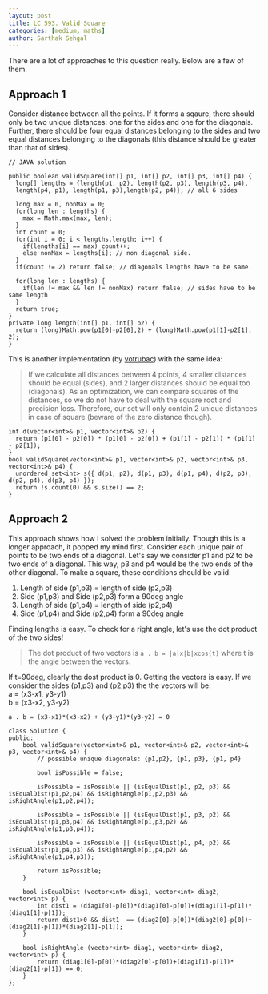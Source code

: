 ```yaml
---
layout: post
title: LC 593. Valid Square
categories: [medium, maths]
author: Sarthak Sehgal
---
```


There are a lot of approaches to this question really. Below are a few of them.

## Approach 1
Consider distance between all the points. If it forms a sqaure, there should only be two unique distances: one for the sides and one for the diagonals. Further, there should be four equal distances belonging to the sides and two equal distances belonging to the diagonals (this distance should be greater than that of sides).

```
// JAVA solution

public boolean validSquare(int[] p1, int[] p2, int[] p3, int[] p4) {
  long[] lengths = {length(p1, p2), length(p2, p3), length(p3, p4),
  length(p4, p1), length(p1, p3),length(p2, p4)}; // all 6 sides

  long max = 0, nonMax = 0;
  for(long len : lengths) {
    max = Math.max(max, len);
  }
  int count = 0;
  for(int i = 0; i < lengths.length; i++) {
    if(lengths[i] == max) count++;
    else nonMax = lengths[i]; // non diagonal side.
  }
  if(count != 2) return false; // diagonals lengths have to be same.

  for(long len : lengths) {
    if(len != max && len != nonMax) return false; // sides have to be same length
  }
  return true;
}
private long length(int[] p1, int[] p2) {
  return (long)Math.pow(p1[0]-p2[0],2) + (long)Math.pow(p1[1]-p2[1], 2);
}
```

This is another implementation (by [votrubac](https://leetcode.com/votrubac)) with the same idea:
> If we calculate all distances between 4 points, 4 smaller distances should be equal (sides), and 2 larger distances should be equal too (diagonals). As an optimization, we can compare squares of the distances, so we do not have to deal with the square root and precision loss. Therefore, our set will only contain 2 unique distances in case of square (beware of the zero distance though).

```
int d(vector<int>& p1, vector<int>& p2) {
  return (p1[0] - p2[0]) * (p1[0] - p2[0]) + (p1[1] - p2[1]) * (p1[1] - p2[1]);
}
bool validSquare(vector<int>& p1, vector<int>& p2, vector<int>& p3, vector<int>& p4) {
  unordered_set<int> s({ d(p1, p2), d(p1, p3), d(p1, p4), d(p2, p3), d(p2, p4), d(p3, p4) });
  return !s.count(0) && s.size() == 2;
}
```

## Approach 2
This approach shows how I solved the problem initially. Though this is a longer approach, it popped my mind first. Consider each unique pair of points to be two ends of a diagonal. Let's say we consider p1 and p2 to be two ends of a diagonal. This way, p3 and p4 would be the two ends of the other diagonal. To make a square, these conditions should be valid:
1. Length of side (p1,p3) = length of side (p2,p3)
2. Side (p1,p3) and Side (p2,p3) form a 90deg angle
3. Length of side (p1,p4) = length of side (p2,p4)
4. Side (p1,p4) and Side (p2,p4) form a 90deg angle

Finding lengths is easy. To check for a right angle, let's use the dot product of the two sides!
> The dot product of two vectors is `a . b = |a|x|b|xcos(t)` where t is the angle between the vectors.

If t=90deg, clearly the dost product is 0. Getting the vectors is easy. If we consider the sides (p1,p3) and (p2,p3) the the vectors will be:  
a = (x3-x1, y3-y1)  
b = (x3-x2, y3-y2)

`a . b = (x3-x1)*(x3-x2) + (y3-y1)*(y3-y2) = 0`

```
class Solution {
public:
    bool validSquare(vector<int>& p1, vector<int>& p2, vector<int>& p3, vector<int>& p4) {
        // possible unique diagonals: {p1,p2}, {p1, p3}, {p1, p4}

        bool isPossible = false;

        isPossible = isPossible || (isEqualDist(p1, p2, p3) && isEqualDist(p1,p2,p4) && isRightAngle(p1,p2,p3) && isRightAngle(p1,p2,p4));

        isPossible = isPossible || (isEqualDist(p1, p3, p2) && isEqualDist(p1,p3,p4) && isRightAngle(p1,p3,p2) && isRightAngle(p1,p3,p4));

        isPossible = isPossible || (isEqualDist(p1, p4, p2) && isEqualDist(p1,p4,p3) && isRightAngle(p1,p4,p2) && isRightAngle(p1,p4,p3));

        return isPossible;
    }

    bool isEqualDist (vector<int> diag1, vector<int> diag2, vector<int> p) {
        int dist1 = (diag1[0]-p[0])*(diag1[0]-p[0])+(diag1[1]-p[1])*(diag1[1]-p[1]);
        return dist1>0 && dist1  == (diag2[0]-p[0])*(diag2[0]-p[0])+(diag2[1]-p[1])*(diag2[1]-p[1]);
    }

    bool isRightAngle (vector<int> diag1, vector<int> diag2, vector<int> p) {
        return (diag1[0]-p[0])*(diag2[0]-p[0])+(diag1[1]-p[1])*(diag2[1]-p[1]) == 0;
    }
};
```